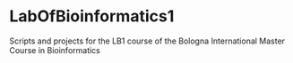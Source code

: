 # LabOfBioinformatics1
Scripts and projects for the LB1 course of the Bologna International Master Course in Bioinformatics
